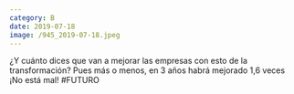 ```yaml
--- 
category: B 
date: 2019-07-18 
image: /945_2019-07-18.jpeg 
--- 
```


¿Y cuánto dices que van a mejorar las empresas con esto de la transformación? Pues más o menos, en 3 años habrá mejorado 1,6 veces ¡No está mal! #FUTURO